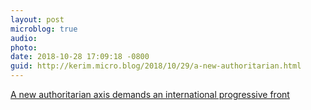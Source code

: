 ```yaml
---
layout: post
microblog: true
audio: 
photo: 
date: 2018-10-28 17:09:18 -0800
guid: http://kerim.micro.blog/2018/10/29/a-new-authoritarian.html
---
```

[A new authoritarian axis demands an international progressive front](https://www.theguardian.com/commentisfree/ng-interactive/2018/sep/13/bernie-sanders-international-progressive-front)
